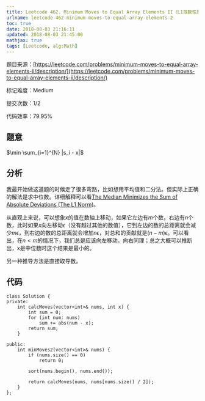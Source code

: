 ```yaml
---
title: Leetcode 462. Minimum Moves to Equal Array Elements II（L1范数性质）
urlname: leetcode-462-minimum-moves-to-equal-array-elements-2
toc: true
date: 2018-08-03 21:16:11
updated: 2018-08-03 21:45:00
mathjax: true
tags: [Leetcode, alg:Math]
---
```


题目来源：[https://leetcode.com/problems/minimum-moves-to-equal-array-elements-ii/description/](https://leetcode.com/problems/minimum-moves-to-equal-array-elements-ii/description/)

标记难度：Medium

提交次数：1/2

代码效率：79.95%

## 题意

$\min \sum_{i=1}^{N} |s_i - x|$

## 分析

我最开始做这道题的时候走了很多弯路，比如想用平均值和二分法。但实际上正确的解法是求中位数。详细解释可以看[The Median Minimizes the Sum of Absolute Deviations (The L1 Norm)](https://math.stackexchange.com/questions/113270/the-median-minimizes-the-sum-of-absolute-deviations-the-l-1-norm)。

从直观上来说，可以想象$x$的值在数轴上移动，如果它左边有$m$个数，右边有$n$个数，此时如果$x$向左移动$\epsilon$（没有越过其他的数值），它到左边的数的总距离就会减少$m \epsilon$，到右边的数的总距离就会增加$n \epsilon$，对总和的贡献就是$(n-m) \epsilon$。可以看出，在$n < m$的情况下，我们总是应该向左移动。向右同理；总之大概可以推断出，x是中位数时这个结果是最小的。

另一种推导方法是直接取导数。

## 代码

```
class Solution {
private:
    int calcMoves(vector<int>& nums, int x) {
        int sum = 0;
        for (int num: nums)
            sum += abs(num - x);
        return sum;
    }

public:
    int minMoves2(vector<int>& nums) {
        if (nums.size() == 0)
            return 0;

        sort(nums.begin(), nums.end());

        return calcMoves(nums, nums[nums.size() / 2]);
    }
};
```
